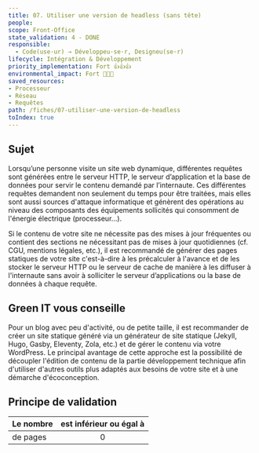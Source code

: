 ```yaml
---
title: 07. Utiliser une version de headless (sans tête)
people:
scope: Front-Office
state_validation: 4 - DONE
responsible: 
  - Code(use·ur) → Développeu·se·r, Designeu(se·r)
lifecycle: Intégration & Développement
priority_implementation: Fort 👍👍👍
environmental_impact: Fort 🌱🌱🌱
saved_resources: 
- Processeur
- Réseau
- Requêtes
path: /fiches/07-utiliser-une-version-de-headless
toIndex: true
---
```


## Sujet

Lorsqu’une personne visite un site web dynamique, différentes requêtes sont générées entre le serveur HTTP, le serveur d’application et la base de données pour servir le contenu demandé par l’internaute. Ces différentes requêtes demandent non seulement du temps pour être traitées, mais elles sont aussi sources d'attaque informatique et génèrent des opérations au niveau des composants des équipements sollicités qui consomment de l'énergie électrique (processeur...).

Si le contenu de votre site ne nécessite pas des mises à jour fréquentes ou contient des sections ne nécessitant pas de mises à jour quotidiennes (cf. CGU, mentions légales, etc.), il est recommandé de générer des pages statiques de votre site c'est-à-dire à les précalculer à l'avance et de les stocker le serveur HTTP ou le serveur de cache de manière à les diffuser à l'internaute sans avoir à solliciter le serveur d’applications ou la base de données à chaque requête.

## Green IT vous conseille

Pour un blog avec peu d'activité, ou de petite taille, il est recommander de créer un site statique généré via un générateur de site statique (Jekyll, Hugo, Gasby, Eleventy, Zola, etc.) et de gérer le contenu via votre WordPress. Le principal avantage de cette approche est la possibilité de découpler l'édition de contenu de la partie développement technique afin d'utiliser d'autres outils plus adaptés aux besoins de votre site et à une démarche d'écoconception.

## Principe de validation

| Le nombre | est inférieur ou égal à |
| ------------- | :---------------------: |
| de pages     |            0            |
